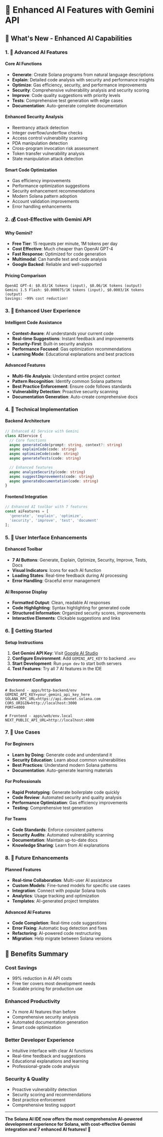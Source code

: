 # 🤖 Enhanced AI Features with Gemini API

## 🚀 **What's New - Enhanced AI Capabilities**

### **1. 🧠 Advanced AI Features**

#### **Core AI Functions**
- **Generate**: Create Solana programs from natural language descriptions
- **Explain**: Detailed code analysis with security and performance insights
- **Optimize**: Gas efficiency, security, and performance improvements
- **Security**: Comprehensive vulnerability analysis and security scoring
- **Improve**: Code quality suggestions with priority levels
- **Tests**: Comprehensive test generation with edge cases
- **Documentation**: Auto-generate complete documentation

#### **Enhanced Security Analysis**
- Reentrancy attack detection
- Integer overflow/underflow checks
- Access control vulnerability scanning
- PDA manipulation detection
- Cross-program invocation risk assessment
- Token transfer vulnerability analysis
- State manipulation attack detection

#### **Smart Code Optimization**
- Gas efficiency improvements
- Performance optimization suggestions
- Security enhancement recommendations
- Modern Solana pattern adoption
- Account validation improvements
- Error handling enhancements

### **2. 💰 Cost-Effective with Gemini API**

#### **Why Gemini?**
- **Free Tier**: 15 requests per minute, 1M tokens per day
- **Cost Effective**: Much cheaper than OpenAI GPT-4
- **Fast Response**: Optimized for code generation
- **Multimodal**: Can handle text and code analysis
- **Google Backed**: Reliable and well-supported

#### **Pricing Comparison**
```
OpenAI GPT-4: $0.03/1K tokens (input), $0.06/1K tokens (output)
Gemini 1.5 Flash: $0.000075/1K tokens (input), $0.0003/1K tokens (output)
Savings: ~99% cost reduction!
```

### **3. 🎯 Enhanced User Experience**

#### **Intelligent Code Assistance**
- **Context-Aware**: AI understands your current code
- **Real-time Suggestions**: Instant feedback and improvements
- **Security-First**: Built-in security analysis
- **Performance Focused**: Gas optimization recommendations
- **Learning Mode**: Educational explanations and best practices

#### **Advanced Features**
- **Multi-file Analysis**: Understand entire project context
- **Pattern Recognition**: Identify common Solana patterns
- **Best Practice Enforcement**: Ensure code follows standards
- **Vulnerability Detection**: Proactive security scanning
- **Documentation Generation**: Auto-create comprehensive docs

### **4. 🔧 Technical Implementation**

#### **Backend Architecture**
```typescript
// Enhanced AI Service with Gemini
class AIService {
  // Core functions
  async generateCode(prompt: string, context?: string)
  async explainCode(code: string)
  async optimizeCode(code: string)
  async generateTests(code: string)
  
  // Enhanced features
  async analyzeSecurity(code: string)
  async suggestImprovements(code: string)
  async generateDocumentation(code: string)
}
```

#### **Frontend Integration**
```typescript
// Enhanced AI toolbar with 7 features
const aiFeatures = [
  'generate', 'explain', 'optimize', 
  'security', 'improve', 'test', 'document'
];
```

### **5. 🎨 User Interface Enhancements**

#### **Enhanced Toolbar**
- **7 AI Buttons**: Generate, Explain, Optimize, Security, Improve, Tests, Docs
- **Visual Indicators**: Icons for each AI function
- **Loading States**: Real-time feedback during AI processing
- **Error Handling**: Graceful error management

#### **AI Response Display**
- **Formatted Output**: Clean, readable AI responses
- **Code Highlighting**: Syntax highlighting for generated code
- **Structured Information**: Organized security scores, improvements
- **Interactive Elements**: Clickable suggestions and links

### **6. 🚀 Getting Started**

#### **Setup Instructions**
1. **Get Gemini API Key**: Visit [Google AI Studio](https://makersuite.google.com/app/apikey)
2. **Configure Environment**: Add `GEMINI_API_KEY` to backend `.env`
3. **Start Development**: Run `pnpm dev` to start both servers
4. **Test Features**: Try all 7 AI features in the IDE

#### **Environment Configuration**
```env
# Backend - apps/http-backend/env
GEMINI_API_KEY=your_gemini_api_key_here
SOLANA_RPC_URL=https://api.devnet.solana.com
CORS_ORIGIN=http://localhost:3000
PORT=4000

# Frontend - apps/web/env.local
NEXT_PUBLIC_API_URL=http://localhost:4000
```

### **7. 🎯 Use Cases**

#### **For Beginners**
- **Learn by Doing**: Generate code and understand it
- **Security Education**: Learn about common vulnerabilities
- **Best Practices**: Understand modern Solana patterns
- **Documentation**: Auto-generate learning materials

#### **For Professionals**
- **Rapid Prototyping**: Generate boilerplate code quickly
- **Code Review**: Automated security and quality analysis
- **Performance Optimization**: Gas efficiency improvements
- **Testing**: Comprehensive test generation

#### **For Teams**
- **Code Standards**: Enforce consistent patterns
- **Security Audits**: Automated vulnerability scanning
- **Documentation**: Maintain up-to-date docs
- **Knowledge Sharing**: Learn from AI explanations

### **8. 🔮 Future Enhancements**

#### **Planned Features**
- **Real-time Collaboration**: Multi-user AI assistance
- **Custom Models**: Fine-tuned models for specific use cases
- **Integration**: Connect with popular Solana tools
- **Analytics**: Usage tracking and optimization
- **Templates**: AI-generated project templates

#### **Advanced AI Features**
- **Code Completion**: Real-time code suggestions
- **Error Fixing**: Automatic bug detection and fixes
- **Refactoring**: AI-powered code restructuring
- **Migration**: Help migrate between Solana versions

## 🎉 **Benefits Summary**

### **Cost Savings**
- 99% reduction in AI API costs
- Free tier covers most development needs
- Scalable pricing for production use

### **Enhanced Productivity**
- 7x more AI features than before
- Comprehensive security analysis
- Automated documentation generation
- Smart code optimization

### **Better Developer Experience**
- Intuitive interface with clear AI functions
- Real-time feedback and suggestions
- Educational explanations and learning
- Professional-grade code analysis

### **Security & Quality**
- Proactive vulnerability detection
- Security scoring and recommendations
- Best practice enforcement
- Comprehensive testing support

---

**The Solana AI IDE now offers the most comprehensive AI-powered development experience for Solana, with cost-effective Gemini integration and 7 enhanced AI features! 🚀**
